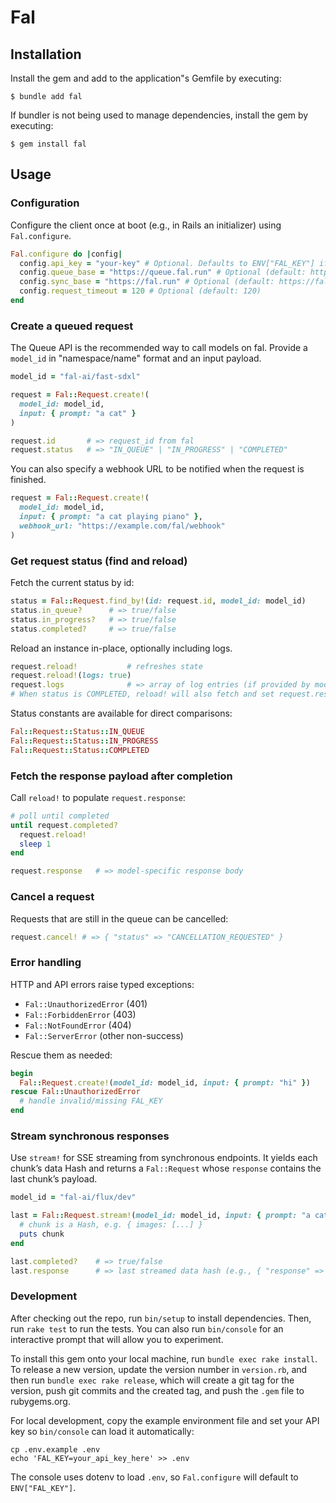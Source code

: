 # Fal

## Installation

Install the gem and add to the application"s Gemfile by executing:

    $ bundle add fal

If bundler is not being used to manage dependencies, install the gem by executing:

    $ gem install fal

## Usage

### Configuration

Configure the client once at boot (e.g., in Rails an initializer) using `Fal.configure`.

```ruby
Fal.configure do |config|
  config.api_key = "your-key" # Optional. Defaults to ENV["FAL_KEY"] if not set.
  config.queue_base = "https://queue.fal.run" # Optional (default: https://queue.fal.run)
  config.sync_base = "https://fal.run" # Optional (default: https://fal.run)
  config.request_timeout = 120 # Optional (default: 120)
end
```

### Create a queued request

The Queue API is the recommended way to call models on fal. Provide a `model_id` in "namespace/name" format and an input payload.

```ruby
model_id = "fal-ai/fast-sdxl"

request = Fal::Request.create!(
  model_id: model_id,
  input: { prompt: "a cat" }
)

request.id       # => request_id from fal
request.status   # => "IN_QUEUE" | "IN_PROGRESS" | "COMPLETED"
```

You can also specify a webhook URL to be notified when the request is finished.

```ruby
request = Fal::Request.create!(
  model_id: model_id,
  input: { prompt: "a cat playing piano" },
  webhook_url: "https://example.com/fal/webhook"
)
```

### Get request status (find and reload)

Fetch the current status by id:

```ruby
status = Fal::Request.find_by!(id: request.id, model_id: model_id)
status.in_queue?      # => true/false
status.in_progress?   # => true/false
status.completed?     # => true/false
```

Reload an instance in-place, optionally including logs.

```ruby
request.reload!           # refreshes state
request.reload!(logs: true)
request.logs              # => array of log entries (if provided by model and logs=1)
# When status is COMPLETED, reload! will also fetch and set request.response
```

Status constants are available for direct comparisons:

```ruby
Fal::Request::Status::IN_QUEUE
Fal::Request::Status::IN_PROGRESS
Fal::Request::Status::COMPLETED
```

### Fetch the response payload after completion

Call `reload!` to populate `request.response`:

```ruby
# poll until completed
until request.completed?
  request.reload!
  sleep 1
end

request.response   # => model-specific response body
```

### Cancel a request

Requests that are still in the queue can be cancelled:

```ruby
request.cancel! # => { "status" => "CANCELLATION_REQUESTED" }
```

### Error handling

HTTP and API errors raise typed exceptions:

- `Fal::UnauthorizedError` (401)
- `Fal::ForbiddenError` (403)
- `Fal::NotFoundError` (404)
- `Fal::ServerError` (other non-success)

Rescue them as needed:

```ruby
begin
  Fal::Request.create!(model_id: model_id, input: { prompt: "hi" })
rescue Fal::UnauthorizedError
  # handle invalid/missing FAL_KEY
end
```

### Stream synchronous responses

Use `stream!` for SSE streaming from synchronous endpoints. It yields each chunk’s data Hash and returns a `Fal::Request` whose `response` contains the last chunk’s payload.

```ruby
model_id = "fal-ai/flux/dev"

last = Fal::Request.stream!(model_id: model_id, input: { prompt: "a cat" }) do |chunk|
  # chunk is a Hash, e.g. { images: [...] }
  puts chunk
end

last.completed?    # => true/false
last.response      # => last streamed data hash (e.g., { "response" => { ... } } or final payload)
```

### Development

After checking out the repo, run `bin/setup` to install dependencies. Then, run `rake test` to run the tests. You can also run `bin/console` for an interactive prompt that will allow you to experiment.

To install this gem onto your local machine, run `bundle exec rake install`. To release a new version, update the version number in `version.rb`, and then run `bundle exec rake release`, which will create a git tag for the version, push git commits and the created tag, and push the `.gem` file to rubygems.org.

For local development, copy the example environment file and set your API key so `bin/console` can load it automatically:

```
cp .env.example .env
echo 'FAL_KEY=your_api_key_here' >> .env
```

The console uses dotenv to load `.env`, so `Fal.configure` will default to `ENV["FAL_KEY"]`.
